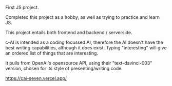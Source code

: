 First JS project. 

Completed this project as a hobby, as well as trying to practice and learn JS.

This project entails both frontend and backend / serverside. 

c-AI is intended as a coding focussed AI, therefore the AI doesn't have the best writing capabilities, although it does exist.
Typing "interesting" will give an ordered list of things that are interesting.


It pulls from OpenAI's opensource API, using their "text-davinci-003" version, chosen for its style of presenting/writing code. 



 https://cai-seven.vercel.app/
